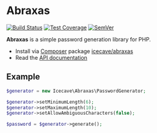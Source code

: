 # Abraxas

[![Build Status]](https://travis-ci.org/IcecaveStudios/abraxas)
[![Test Coverage]](https://coveralls.io/r/IcecaveStudios/abraxas?branch=develop)
[![SemVer]](http://semver.org)

**Abraxas** is a simple password generation library for PHP.

* Install via [Composer](http://getcomposer.org) package [icecave/abraxas](https://packagist.org/packages/icecave/abraxas)
* Read the [API documentation](http://icecavestudios.github.io/abraxas/artifacts/documentation/api/)

## Example

```php
$generator = new Icecave\Abraxas\PasswordGenerator;

$generator->setMinimumLength(6);
$generator->setMaximumLength(10);
$generator->setAllowAmbiguousCharacters(false);

$password = $generator->generate();
```

<!-- references -->
[Build Status]: http://img.shields.io/travis/IcecaveStudios/abraxas/develop.svg
[Test Coverage]: http://img.shields.io/coveralls/IcecaveStudios/abraxas/develop.svg
[SemVer]: http://img.shields.io/:semver-0.0.0-red.svg
